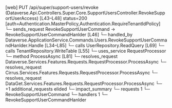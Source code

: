 [web] PUT /api/super/support-users/revoke  (Dataverse.Api.Controllers.Super.Core.SupportUsersController.RevokeSupportUserAccess)  [L43–L48] status=200 [auth=Authentication.MasterPolicy,Authentication.RequireTenantIdPolicy]
  └─ sends_request RevokeSupportUserCommand -> RevokeSupportUserCommandHanlder [L46]
    └─ handled_by Dataverse.ApplicationService.Commands.Users.RevokeSupportUserCommandHanlder.Handle [L34–L85]
      └─ calls UserRepository.ReadQuery [L69]
      └─ calls TenantRepository.WriteTable [L55]
      └─ uses_service RequestProcessor
        └─ method ProcessAsync [L81]
          └─ resolves_request Dataverse.Services.Features.Requests.RequestProcessor.ProcessAsync
          └─ resolves_request Cirrus.Services.Features.Requests.RequestProcessor.ProcessAsync
          └─ resolves_request DataGet.Services.Features.Requests.RequestProcessor.ProcessAsync
          └─ +1 additional_requests elided
  └─ impact_summary
    └─ requests 1
      └─ RevokeSupportUserCommand
    └─ handlers 1
      └─ RevokeSupportUserCommandHanlder

